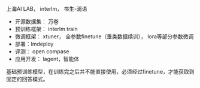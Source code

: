 上海AI LAB， interlm， 书生-浦语

* 开源数据集： 万卷
* 预训练框架： interlm train
* 微调框架： xtuner， 全参数finetune（垂类数据续训）， lora等部分参数微调
* 部署：lmdeploy
* 评测： open compase
* 应用开发： lagent，智能体


基础预训练模型，在训练完之后并不能直接使用，必须经过finetune，才能获取到固定的回答模式。
